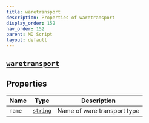 ```yaml
---
title: waretransport
description: Properties of waretransport
display_order: 152
nav_order: 152
parent: MD Script
layout: default
---
```


##  [`waretransport`](./waretransport.html) 


## Properties

| Name | Type | Description |
|------|------|-------------|
| `name` | [`string`](./string.html) | Name of ware transport type |



